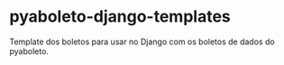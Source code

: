 # pyaboleto-django-templates
Template dos boletos para usar no Django com os boletos de dados do pyaboleto.
